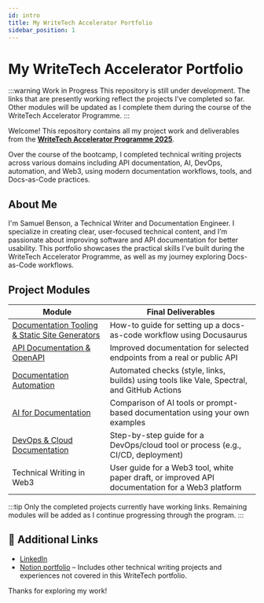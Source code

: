 ```yaml
---
id: intro
title: My WriteTech Accelerator Portfolio
sidebar_position: 1
---
```


# My WriteTech Accelerator Portfolio

:::warning Work in Progress
This repository is still under development. The links that are presently working reflect the projects I’ve completed so far. Other modules will be updated as I complete them during the course of the WriteTech Accelerator Programme.
:::

Welcome! This repository contains all my project work and deliverables from the **[WriteTech Accelerator Programme 2025](https://writetechhub.org/accelerator-program/)**.

Over the course of the bootcamp, I completed technical writing projects across various domains including API documentation, AI, DevOps, automation, and Web3, using modern documentation workflows, tools, and Docs-as-Code practices.

## About Me

I'm Samuel Benson, a Technical Writer and Documentation Engineer. I specialize in creating clear, user-focused technical content, and I’m passionate about improving software and API documentation for better usability. This portfolio showcases the practical skills I’ve built during the WriteTech Accelerator Programme, as well as my journey exploring Docs-as-Code workflows.

## Project Modules

| Module | Final Deliverables |
|--------|------------------|
| [Documentation Tooling & Static Site Generators](https://writetech-accelerator-portfolio-sam-phi.vercel.app/docs/documentation-tooling/intro) | How-to guide for setting up a docs-as-code workflow using Docusaurus |
| [API Documentation & OpenAPI](https://writetech-accelerator-portfolio-sam.vercel.app/docs/api-documentation/intro) | Improved documentation for selected endpoints from a real or public API |
| [Documentation Automation](https://writetech-accelerator-portfolio-sam.vercel.app/docs/docs-automation/intro) | Automated checks (style, links, builds) using tools like Vale, Spectral, and GitHub Actions |
| [AI for Documentation](https://writetech-accelerator-portfolio-sam.vercel.app/docs/ai-documentation/final_doc) | Comparison of AI tools or prompt-based documentation using your own examples |
| [DevOps & Cloud Documentation](/docs/devops-cloud-documentation/overview) | Step-by-step guide for a DevOps/cloud tool or process (e.g., CI/CD, deployment) |
| Technical Writing in Web3 | User guide for a Web3 tool, white paper draft, or improved API documentation for a Web3 platform |

:::tip
Only the completed projects currently have working links. Remaining modules will be added as I continue progressing through the program.
:::


## 🔗 Additional Links

- [LinkedIn](https://www.linkedin.com/in/samuelbenso)
- [Notion portfolio](https://www.notion.so/Samuel-Benson-Portfolio-231a5f1c6be08076a43ac5a54ae36a04#231a5f1c6be0815cba76efed82a5ce6c) – Includes other technical writing projects and experiences not covered in this WriteTech portfolio.

Thanks for exploring my work!